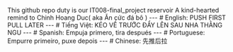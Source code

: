 This github repo duty is our IT008-final_project reservoir 
A kind-hearted remind to Chinh Hoang Duc( aka Ăn cức đá bô )
      ---
      # English: PUSH FIRST PULL LATER
      ---
      # Tiếng Việt: KÉO VỀ TRƯỚC ĐẨY LÊN SAU NHA THẰNG NGU
      ---
      # Spanish: Empuja primero, tira después
      ---
      # Portuguese: Empurre primeiro, puxe depois
      ---
      # Chinese: 先推后拉
